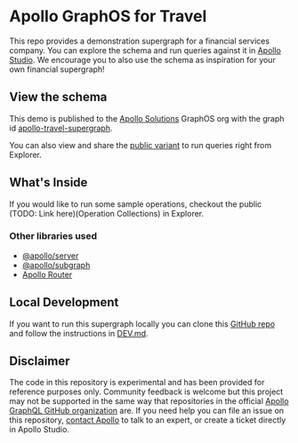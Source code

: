 # Apollo GraphOS for Travel

This repo provides a demonstration supergraph for a financial services company. You can explore the schema and run queries against it in [Apollo Studio](https://studio.apollographql.com/public/apollo-financial-supergraph/home?variant=prod). We encourage you to also use the schema as inspiration for your own financial supergraph!

## View the schema
This demo is published to the [Apollo Solutions](https://studio.apollographql.com/org/apollo-solutions) GraphOS
org with the graph
id [apollo-travel-supergraph](https://studio.apollographql.com/graph/apollo-travel-supergraph).

You can also view and share the [public variant](https://studio.apollographql.com/public/apollo-travel-supergraph/home?variant=prod) to run queries right from Explorer.

## What's Inside
If you would like to run some sample operations, checkout the public (TODO: Link here)(Operation Collections) in Explorer.

### Other libraries used
* [@apollo/server](https://www.apollographql.com/docs/apollo-server)
* [@apollo/subgraph](https://www.apollographql.com/docs/apollo-server/using-federation/api/apollo-subgraph/)
* [Apollo Router](https://www.apollographql.com/docs/router)

## Local Development
If you want to run this supergraph locally you can clone this [GitHub repo](https://github.com/apollosolutions/travel-supergraph) and follow the instructions in [DEV.md](./DEV.md).

## Disclaimer
The code in this repository is experimental and has been provided for reference purposes only. Community feedback is
welcome but this project may not be supported in the same way that repositories in the
official [Apollo GraphQL GitHub organization](https://github.com/apollographql) are. If you need help you can file an
issue on this repository, [contact Apollo](https://www.apollographql.com/contact-sales) to talk to an expert, or create
a ticket directly in Apollo Studio.
